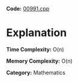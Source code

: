 **Code:** [00991.cpp](./00991.cpp)

# Explanation

**Time Complexity:** O(n)

**Memory Complexity:** O(n)

**Category:** Mathematics
